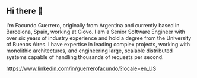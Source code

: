 ## Hi there 👋

I'm Facundo Guerrero, originally from Argentina and currently based in Barcelona, Spain, working at Glovo. I am a Senior Software Engineer with over six years of industry experience and hold a degree from the University of Buenos Aires. I have expertise in leading complex projects, working with monolithic architectures, and engineering large, scalable distributed systems capable of handling thousands of requests per second.

https://www.linkedin.com/in/guerrerofacundo/?locale=en_US
